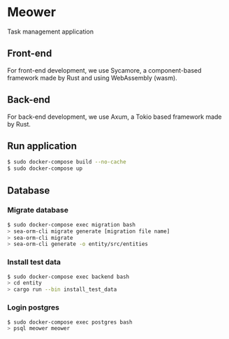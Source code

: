 # Meower

Task management application


## Front-end

For front-end development, we use Sycamore, a component-based framework made by Rust and using WebAssembly (wasm).


## Back-end

For back-end development, we use Axum, a Tokio based framework made by Rust.


## Run application

```sh
$ sudo docker-compose build --no-cache
$ sudo docker-compose up
```


## Database

### Migrate database

```sh
$ sudo docker-compose exec migration bash
> sea-orm-cli migrate generate [migration file name]
> sea-orm-cli migrate
> sea-orm-cli generate -o entity/src/entities
```

### Install test data

```sh
$ sudo docker-compose exec backend bash
> cd entity
> cargo run --bin install_test_data
```

### Login postgres

```sh
$ sudo docker-compose exec postgres bash
> psql meower meower
```
